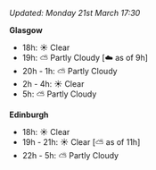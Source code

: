 *Updated: Monday 21st March 17:30*

**Glasgow**

* 18h: :sunny: Clear
* 19h: :partly_sunny: Partly Cloudy [:cloud: as of 9h]
* 20h - 1h: :partly_sunny: Partly Cloudy
* 2h - 4h: :sunny: Clear
* 5h: :partly_sunny: Partly Cloudy

**Edinburgh**

* 18h: :sunny: Clear
* 19h - 21h: :sunny: Clear [:partly_sunny: as of 11h]
* 22h - 5h: :partly_sunny: Partly Cloudy
